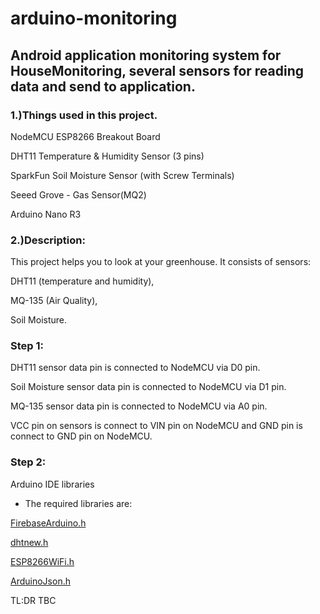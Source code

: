# arduino-monitoring

## Android application monitoring system for HouseMonitoring, several sensors for reading data and send to application.


### 1.)Things used in this project.

NodeMCU ESP8266 Breakout Board

DHT11 Temperature & Humidity Sensor (3 pins)

SparkFun Soil Moisture Sensor (with Screw Terminals)

Seeed Grove - Gas Sensor(MQ2)

Arduino Nano R3


### 2.)Description:
This project helps you to look at your greenhouse. It consists of sensors:

DHT11 (temperature and humidity),

MQ-135 (Air Quality),

Soil Moisture.

### Step 1: 
DHT11 sensor data pin is connected to NodeMCU via D0 pin.

Soil Moisture sensor data pin is connected to NodeMCU via D1 pin.

MQ-135 sensor data pin is connected to NodeMCU via A0 pin.

VCC pin on sensors is connect to VIN pin on NodeMCU and GND pin is connect to GND pin on NodeMCU.


### Step 2: 
Arduino IDE libraries
- The required libraries are:

[FirebaseArduino.h](https://github.com/FirebaseExtended/firebase-arduino/blob/master/src/FirebaseArduino.h)

[dhtnew.h](https://github.com/RobTillaart/Arduino/blob/master/libraries/DHTNEW/dhtnew.h)

[ESP8266WiFi.h](https://github.com/esp8266/Arduino/blob/master/libraries/ESP8266WiFi/src/ESP8266WiFi.h)

[ArduinoJson.h](https://github.com/bblanchon/ArduinoJson/releases)



TL:DR
TBC
